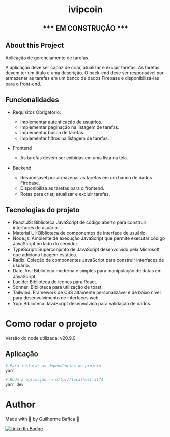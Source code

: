 <h1 align="center">ivipcoin</h1>

<h2 align="center"> *** EM CONSTRUÇÃO *** </h2>

## About this Project

Aplicação de gerenciamento de tarefas.

A aplicação deve ser capaz de criar, atualizar e excluir tarefas. As tarefas devem ter um título e uma descrição. O back-end deve ser responsável por armazenar as tarefas em um banco de dados Firebase e disponibilizá-las para o front-end.

## Funcionalidades

- Requisitos Obrigatório:

  - Implementar autenticação de usuários.
  - Implementar paginação na listagem de tarefas.
  - Implementar busca de tarefas.
  - Implementar filtros na listagem de tarefas.

- Frontend

  - As tarefas devem ser exibidas em uma lista na tela.

- Backend
  - Responsável por armazenar as tarefas em um banco de dados Firebase.
  - Disponibiliza as tarefas para o frontend.
  - Rotas para criar, atualizar e excluir tarefas.

## Tecnologias do projeto

- React.JS: Biblioteca JavaScript de código aberto para construir interfaces de usuário.
- Material UI: Biblioteca de componentes de interface de usuário.
- Node.js: Ambiente de execução JavaScript que permite executar código JavaScript no lado do servidor.
- TypeScript: Superconjunto de JavaScript desenvolvido pela Microsoft que adiciona tipagem estática.
- Radix: Coleção de componentes JavaScript para construir interfaces de usuário.
- Date-fns: Biblioteca moderna e simples para manipulação de datas em JavaScript.
- Lucide: Biblioteca de ícones para React.
- Sonner: Biblioteca para utilização de toast.
- Tailwind: Framework de CSS altamente personalizável e de baixo nível para desenvolvimento de interfaces web.
- Yup: Biblioteca JavaScript desenvolvida para validação de dados.

# Como rodar o projeto

Versão do node utilizada: v20.9.0

## Aplicação

```bash
# Para instalar as dependências do projeto
yarn
```

```bash
# Roda a aplicação -> http://localhost:5173
yarn dev
```

# Author

Made with 💚 by Guilherme Bafica 👋

[![LinkedIn Badge](https://img.shields.io/badge/-GuilhermeBafica-blue?style=flat-square&logo=Linkedin&logoColor=white&link=https://www.linkedin.com/in/guilhermebafica/)](https://www.linkedin.com/in/guilhermebafica/)
